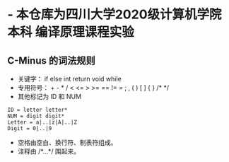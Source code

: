 # - 本仓库为四川大学2020级计算机学院本科 编译原理课程实验
## C-Minus 的词法规则
- 关键字： if  else  int  return  void  while
- 专用符号：  +  -  *  /  <  <=  >  >=  ==  !=  =  ;  ,  (  )  [  ]  {  }  /*  */
- 其他标记为 ID 和 NUM 
```
ID = letter letter*
NUM = digit digit*
Letter = a|..|z|A|..|Z
Digit = 0|..|9
```
- 空格由空白、换行符、制表符组成。
- 注释由 /\*...\*/ 围起来。
